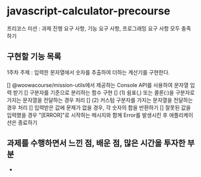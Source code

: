 # javascript-calculator-precourse

프리코스 미션 : 과제 진행 요구 사항, 기능 요구 사항, 프로그래밍 요구 사항 모두 충족하기

## 구현할 기능 목록

1주차 주제 : 입력한 문자열에서 숫자를 추출하여 더하는 계산기를 구현한다.

[] @woowacourse/mission-utils에서 제공하는 Console API를 사용하여 문자열 입력 받기
[] 구분자를 기준으로 분리하는 함수 구현
[] (1) 쉼표(,) 또는 콜론(:)을 구분자로 가지는 문자열을 전달하는 경우 처리
[] (2) 커스텀 구분자를 가지는 문자열을 전달하는 경우 처리
[] 입력받은 값에 문제가 없을 경우, 각 숫자의 합을 반환하기
[] 잘못된 값을 입력했을 경우 "[ERROR]"로 시작하는 메시지와 함께 Error를 발생시킨 후 애플리케이션은 종료하기

## 과제를 수행하면서 느낀 점, 배운 점, 많은 시간을 투자한 부분

-
